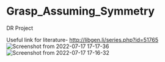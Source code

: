 # Grasp_Assuming_Symmetry
DR Project

Useful link for literature- http://libgen.li/series.php?id=51765
![Screenshot from 2022-07-17 17-17-36](https://user-images.githubusercontent.com/92198336/180644242-b22f8687-1333-4691-8cb8-13ffa44141f5.png)
![Screenshot from 2022-07-17 17-16-32](https://user-images.githubusercontent.com/92198336/180644245-22c3baac-bad9-4da7-b4b6-80568f82c5ab.png)
